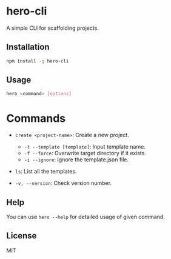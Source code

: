 # hero-cli

A simple CLI for scaffolding projects.

## Installation

```bash
npm install -g hero-cli
```

## Usage

```bash
hero <command> [options]
```

# Commands

- ```create <project-name>```: Create a new project.
  - ```-t --template [template]```: Input template name.
  - ```-f --force```: Overwrite target directory if it exists.
  - ```-i --ignore```: Ignore the template.json file.
- ```ls```: List all the templates.

- ```-v, --version```: Check version number.

## Help

You can use ```hero --help``` for detailed usage of given command.

## License

MIT